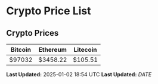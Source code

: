 # Crypto Price List

## Crypto Prices
| Bitcoin | Ethereum | Litecoin |
| ------- | -------- | -------- |
| $97032 | $3458.22 | $105.51 |
**Last Updated:** 2025-01-02 18:54 UTC
**Last Updated:** $DATE$
